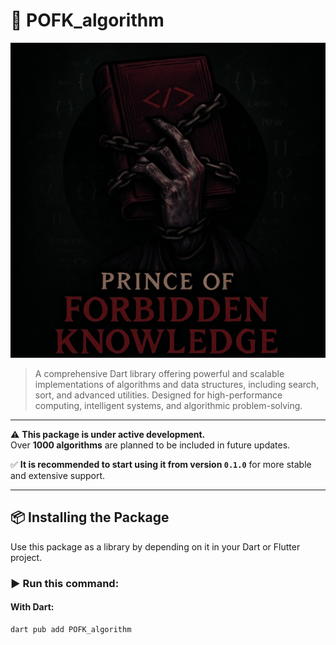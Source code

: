 # 🧠 POFK_algorithm

![Temporary Logo](https://github.com/POFKLabs/pofk_algorithm/blob/main/logo/logo.jpg)

> A comprehensive Dart library offering powerful and scalable implementations of algorithms and data structures, including search, sort, and advanced utilities. Designed for high-performance computing, intelligent systems, and algorithmic problem-solving.

---

⚠️ **This package is under active development.**  
Over **1000 algorithms** are planned to be included in future updates.

✅ **It is recommended to start using it from version `0.1.0`** for more stable and extensive support.

---

## 📦 Installing the Package

Use this package as a library by depending on it in your Dart or Flutter project.

### ▶️ Run this command:

#### With Dart:

```bash
dart pub add POFK_algorithm